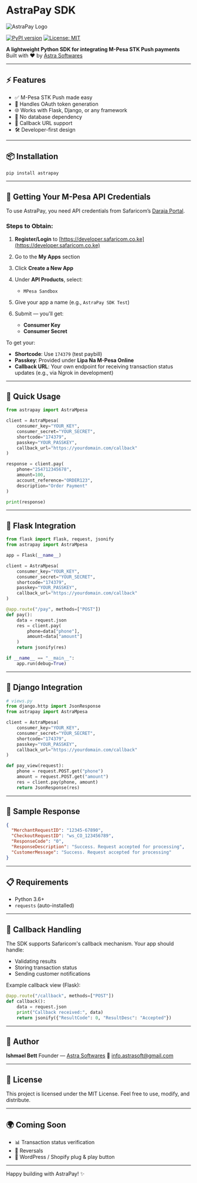 # AstraPay SDK

![AstraPay Logo](https://astrasoft.tech/static/assets/img/brand/logo1.png)

[![PyPI version](https://img.shields.io/pypi/v/astrapay.svg)](https://pypi.org/project/astrapay/)
[![License: MIT](https://img.shields.io/badge/License-MIT-yellow.svg)](https://opensource.org/licenses/MIT)

**A lightweight Python SDK for integrating M-Pesa STK Push payments**
Built with ❤️ by [Astra Softwares](https://www.astrasoft.tech)

---

## ⚡ Features

* ✅ M-Pesa STK Push made easy
* 🔐 Handles OAuth token generation
* 🌐 Works with Flask, Django, or any framework
* 🧩 No database dependency
* 🔁 Callback URL support
* 🛠️ Developer-first design

---

## 📦 Installation

```bash
pip install astrapay
```

---

## 🧾 Getting Your M-Pesa API Credentials

To use AstraPay, you need API credentials from Safaricom’s [Daraja Portal](https://developer.safaricom.co.ke/daraja).

### Steps to Obtain:

1. **Register/Login** to [https://developer.safaricom.co.ke](https://developer.safaricom.co.ke)
2. Go to the **My Apps** section
3. Click **Create a New App**
4. Under **API Products**, select:

   * `MPesa Sandbox`
5. Give your app a name (e.g., `AstraPay SDK Test`)
6. Submit — you'll get:

   * **Consumer Key**
   * **Consumer Secret**

To get your:

* **Shortcode**: Use `174379` (test paybill)
* **Passkey**: Provided under **Lipa Na M-Pesa Online**
* **Callback URL**: Your own endpoint for receiving transaction status updates (e.g., via Ngrok in development)

---

## 🚀 Quick Usage

```python
from astrapay import AstraMpesa

client = AstraMpesa(
    consumer_key="YOUR_KEY",
    consumer_secret="YOUR_SECRET",
    shortcode="174379",
    passkey="YOUR_PASSKEY",
    callback_url="https://yourdomain.com/callback"
)

response = client.pay(
    phone="254712345678",
    amount=100,
    account_reference="ORDER123",
    description="Order Payment"
)

print(response)
```

---

## 🔌 Flask Integration

```python
from flask import Flask, request, jsonify
from astrapay import AstraMpesa

app = Flask(__name__)

client = AstraMpesa(
    consumer_key="YOUR_KEY",
    consumer_secret="YOUR_SECRET",
    shortcode="174379",
    passkey="YOUR_PASSKEY",
    callback_url="https://yourdomain.com/callback"
)

@app.route("/pay", methods=["POST"])
def pay():
    data = request.json
    res = client.pay(
        phone=data["phone"],
        amount=data["amount"]
    )
    return jsonify(res)

if __name__ == "__main__":
    app.run(debug=True)
```

---

## 🔌 Django Integration

```python
# views.py
from django.http import JsonResponse
from astrapay import AstraMpesa

client = AstraMpesa(
    consumer_key="YOUR_KEY",
    consumer_secret="YOUR_SECRET",
    shortcode="174379",
    passkey="YOUR_PASSKEY",
    callback_url="https://yourdomain.com/callback"
)

def pay_view(request):
    phone = request.POST.get("phone")
    amount = request.POST.get("amount")
    res = client.pay(phone, amount)
    return JsonResponse(res)
```

---

## 📨 Sample Response

```json
{
  "MerchantRequestID": "12345-67890",
  "CheckoutRequestID": "ws_CO_123456789",
  "ResponseCode": "0",
  "ResponseDescription": "Success. Request accepted for processing",
  "CustomerMessage": "Success. Request accepted for processing"
}
```

---

## 📋 Requirements

* Python 3.6+
* `requests` (auto-installed)

---

## 🔁 Callback Handling

The SDK supports Safaricom's callback mechanism. Your app should handle:

* Validating results
* Storing transaction status
* Sending customer notifications

Example callback view (Flask):

```python
@app.route("/callback", methods=["POST"])
def callback():
    data = request.json
    print("Callback received:", data)
    return jsonify({"ResultCode": 0, "ResultDesc": "Accepted"})
```

---

## 👤 Author

**Ishmael Bett**
Founder — [Astra Softwares](https://www.astrasoft.tech)
📧 [info.astrasoft@gmail.com](mailto:info.astrasoft@gmail.com)

---

## 📝 License

This project is licensed under the MIT License.
Feel free to use, modify, and distribute.

---

## 🌍 Coming Soon

* 📊 Transaction status verification
* 🔄 Reversals
* 🧩 WordPress / Shopify plug & play button

---

Happy building with AstraPay! ✨
